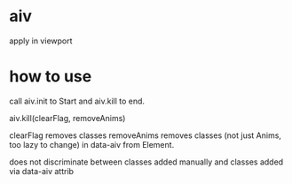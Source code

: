 # aiv
apply in viewport

# how to use
call aiv.init to Start and aiv.kill to end.

aiv.kill(clearFlag, removeAnims)

clearFlag removes classes
removeAnims removes classes (not just Anims, too lazy to change) in data-aiv from Element.

does not discriminate between classes added manually and classes added via data-aiv attrib
